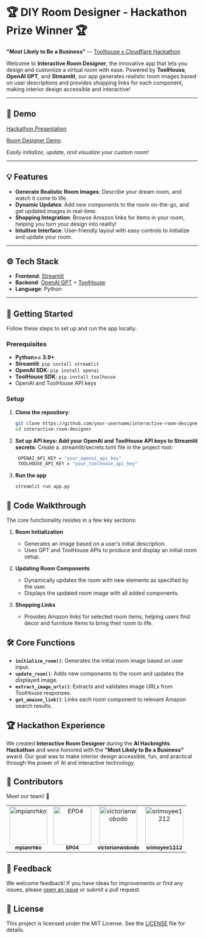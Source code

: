 # 🏆 DIY Room Designer - Hackathon Prize Winner 🏆
**"Most Likely to Be a Business"** — [Toolhouse x Cloudflare Hackathon](https://github.com/kristianfreeman/ai-hacknights-cloudflare)

Welcome to **Interactive Room Designer**, the innovative app that lets you design and customize a virtual room with ease. Powered by **ToolHouse**, **OpenAI GPT**, and **Streamlit**, our app generates realistic room images based on user descriptions and provides shopping links for each component, making interior design accessible and interactive!

---

## 📸 Demo
[Hackathon Presentation](https://docs.google.com/presentation/d/1q1e6sRevsFAF9X9173K_BWbJd3BQDpHYqNExA6YyryA/edit?usp=sharing)

[Room Designer Demo](https://drive.google.com/file/d/12foJj8qzN0_oC-O1RjSdIrNj1Xg50nv2/view?usp=sharing)  

*Easily initialize, update, and visualize your custom room!*

---

## 💡 Features

- **Generate Realistic Room Images**: Describe your dream room, and watch it come to life.
- **Dynamic Updates**: Add new components to the room on-the-go, and get updated images in real-time.
- **Shopping Integration**: Browse Amazon links for items in your room, helping you turn your design into reality!
- **Intuitive Interface**: User-friendly layout with easy controls to initialize and update your room.

---

## ⚙️ Tech Stack

- **Frontend**: [Streamlit](https://streamlit.io/)
- **Backend**: [OpenAI GPT](https://openai.com/) + [ToolHouse](https://toolhouse.ai/)
- **Language**: Python

---

## 🚀 Getting Started

Follow these steps to set up and run the app locally:

### Prerequisites
- **Python>= 3.9+**
- **Streamlit**: `pip install streamlit`
- **OpenAI SDK**: `pip install openai`
- **ToolHouse SDK**: `pip install toolhouse`
- OpenAI and ToolHouse API keys

### Setup

1. **Clone the repository**:
   ```bash
   git clone https://github.com/your-username/interactive-room-designer.git
   cd interactive-room-designer
   ```
2. **Set up API keys: Add your OpenAI and ToolHouse API keys to Streamlit secrets**:
   Create a .streamlit/secrets.toml file in the project root:
   ```bash
    OPENAI_API_KEY = "your_openai_api_key"
    TOOLHOUSE_API_KEY = "your_toolhouse_api_key"
   ```
3. **Run the app**
   ```bash
   streamlit run app.py
   ```
## 📝 Code Walkthrough

The core functionality resides in a few key sections:

1. **Room Initialization**
   - Generates an image based on a user’s initial description.
   - Uses GPT and ToolHouse APIs to produce and display an initial room setup.

2. **Updating Room Components**
   - Dynamically updates the room with new elements as specified by the user.
   - Displays the updated room image with all added components.

3. **Shopping Links**
   - Provides Amazon links for selected room items, helping users find decor and furniture items to bring their room to life.

## 🛠️ Core Functions

- **`initialize_room()`**: Generates the initial room image based on user input.
- **`update_room()`**: Adds new components to the room and updates the displayed image.
- **`extract_image_urls()`**: Extracts and validates image URLs from ToolHouse responses.
- **`get_amazon_link()`**: Links each room component to relevant Amazon search results.

## 🏆 Hackathon Experience

We created **Interactive Room Designer** during the **AI Hacknights Hackathon** and were honored with the **"Most Likely to Be a Business"** award. Our goal was to make interior design accessible, fun, and practical through the power of AI and interactive technology.

## 👥 Contributors

Meet our team! 🎉

<table>
  <tr>
    <td align="center">
      <a href="https://github.com/mpianrhko">
        <img src="https://github.com/mpianrhko.png" width="100px;" alt="mpianrhko"/>
        <br />
        <sub><b>mpianrhko</b></sub>
      </a>
    </td>
    <td align="center">
      <a href="https://github.com/EP04">
        <img src="https://github.com/EP04.png" width="100px;" alt="EP04"/>
        <br />
        <sub><b>EP04</b></sub>
      </a>
    </td>
    <td align="center">
      <a href="https://github.com/victorianwobodo">
        <img src="https://github.com/victorianwobodo.png" width="100px;" alt="victorianwobodo"/>
        <br />
        <sub><b>victorianwobodo</b></sub>
      </a>
    </td>
    <td align="center">
      <a href="https://github.com/srimoyee1212">
        <img src="https://github.com/srimoyee1212.png" width="100px;" alt="srimoyee1212"/>
        <br />
        <sub><b>srimoyee1212</b></sub>
      </a>
    </td>
    <!-- Add more contributors here -->
  </tr>
</table>

## 💬 Feedback

We welcome feedback! If you have ideas for improvements or find any issues, please [open an issue](https://github.com/srimoyee1212/DIY-Designer/issues) or submit a pull request.

## 📜 License

This project is licensed under the MIT License. See the [LICENSE](LICENSE) file for details.


